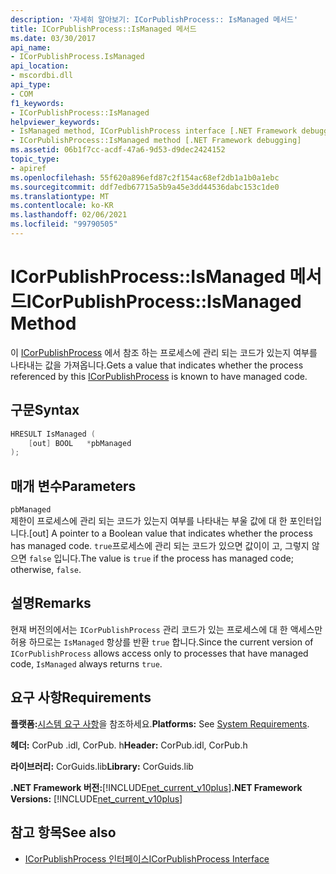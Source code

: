 ```yaml
---
description: '자세히 알아보기: ICorPublishProcess:: IsManaged 메서드'
title: ICorPublishProcess::IsManaged 메서드
ms.date: 03/30/2017
api_name:
- ICorPublishProcess.IsManaged
api_location:
- mscordbi.dll
api_type:
- COM
f1_keywords:
- ICorPublishProcess::IsManaged
helpviewer_keywords:
- IsManaged method, ICorPublishProcess interface [.NET Framework debugging]
- ICorPublishProcess::IsManaged method [.NET Framework debugging]
ms.assetid: 06b1f7cc-acdf-47a6-9d53-d9dec2424152
topic_type:
- apiref
ms.openlocfilehash: 55f620a896efd87c2f154ac68ef2db1a1b0a1ebc
ms.sourcegitcommit: ddf7edb67715a5b9a45e3dd44536dabc153c1de0
ms.translationtype: MT
ms.contentlocale: ko-KR
ms.lasthandoff: 02/06/2021
ms.locfileid: "99790505"
---
```

# <a name="icorpublishprocessismanaged-method"></a><span data-ttu-id="90e1b-103">ICorPublishProcess::IsManaged 메서드</span><span class="sxs-lookup"><span data-stu-id="90e1b-103">ICorPublishProcess::IsManaged Method</span></span>

<span data-ttu-id="90e1b-104">이 [ICorPublishProcess](icorpublishprocess-interface.md) 에서 참조 하는 프로세스에 관리 되는 코드가 있는지 여부를 나타내는 값을 가져옵니다.</span><span class="sxs-lookup"><span data-stu-id="90e1b-104">Gets a value that indicates whether the process referenced by this [ICorPublishProcess](icorpublishprocess-interface.md) is known to have managed code.</span></span>  
  
## <a name="syntax"></a><span data-ttu-id="90e1b-105">구문</span><span class="sxs-lookup"><span data-stu-id="90e1b-105">Syntax</span></span>  
  
```cpp  
HRESULT IsManaged (  
    [out] BOOL   *pbManaged  
);  
```  
  
## <a name="parameters"></a><span data-ttu-id="90e1b-106">매개 변수</span><span class="sxs-lookup"><span data-stu-id="90e1b-106">Parameters</span></span>  

 `pbManaged`  
 <span data-ttu-id="90e1b-107">제한이 프로세스에 관리 되는 코드가 있는지 여부를 나타내는 부울 값에 대 한 포인터입니다.</span><span class="sxs-lookup"><span data-stu-id="90e1b-107">[out] A pointer to a Boolean value that indicates whether the process has managed code.</span></span> <span data-ttu-id="90e1b-108">`true`프로세스에 관리 되는 코드가 있으면 값이이 고, 그렇지 않으면 `false` 입니다.</span><span class="sxs-lookup"><span data-stu-id="90e1b-108">The value is `true` if the process has managed code; otherwise, `false`.</span></span>  
  
## <a name="remarks"></a><span data-ttu-id="90e1b-109">설명</span><span class="sxs-lookup"><span data-stu-id="90e1b-109">Remarks</span></span>  

 <span data-ttu-id="90e1b-110">현재 버전의에서는 `ICorPublishProcess` 관리 코드가 있는 프로세스에 대 한 액세스만 허용 하므로는 `IsManaged` 항상를 반환 `true` 합니다.</span><span class="sxs-lookup"><span data-stu-id="90e1b-110">Since the current version of `ICorPublishProcess` allows access only to processes that have managed code, `IsManaged` always returns `true`.</span></span>  
  
## <a name="requirements"></a><span data-ttu-id="90e1b-111">요구 사항</span><span class="sxs-lookup"><span data-stu-id="90e1b-111">Requirements</span></span>  

 <span data-ttu-id="90e1b-112">**플랫폼:**[시스템 요구 사항](../../get-started/system-requirements.md)을 참조하세요.</span><span class="sxs-lookup"><span data-stu-id="90e1b-112">**Platforms:** See [System Requirements](../../get-started/system-requirements.md).</span></span>  
  
 <span data-ttu-id="90e1b-113">**헤더:** CorPub .idl, CorPub. h</span><span class="sxs-lookup"><span data-stu-id="90e1b-113">**Header:** CorPub.idl, CorPub.h</span></span>  
  
 <span data-ttu-id="90e1b-114">**라이브러리:** CorGuids.lib</span><span class="sxs-lookup"><span data-stu-id="90e1b-114">**Library:** CorGuids.lib</span></span>  
  
 <span data-ttu-id="90e1b-115">**.NET Framework 버전:**[!INCLUDE[net_current_v10plus](../../../../includes/net-current-v10plus-md.md)]</span><span class="sxs-lookup"><span data-stu-id="90e1b-115">**.NET Framework Versions:** [!INCLUDE[net_current_v10plus](../../../../includes/net-current-v10plus-md.md)]</span></span>  
  
## <a name="see-also"></a><span data-ttu-id="90e1b-116">참고 항목</span><span class="sxs-lookup"><span data-stu-id="90e1b-116">See also</span></span>

- [<span data-ttu-id="90e1b-117">ICorPublishProcess 인터페이스</span><span class="sxs-lookup"><span data-stu-id="90e1b-117">ICorPublishProcess Interface</span></span>](icorpublishprocess-interface.md)
